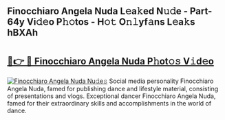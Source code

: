 ## Finocchiaro Angela Nuda L𝚎a𝚔ed N𝚞𝚍e - Part-64y Vi𝚍𝚎o P𝚑𝚘tos - H𝚘𝚝 O𝚗𝚕yf𝚊ns L𝚎a𝚔s hBXAh

# <h2><a href="http://kf54oyq.oniu.top/?m=Finocchiaro+Angela+Nuda">🔗👉 🔴 Finocchiaro Angela Nuda P𝚑ot𝚘𝚜 V𝚒d𝚎o</a></h2>

[![Finocchiaro Angela Nuda Nu𝚍e𝚜](https://i.imgur.com/0qMVB7G.gif)](http://kf54oyq.oniu.top/?m=Finocchiaro+Angela+Nuda)
Social media personality Finocchiaro Angela Nuda, famed for publishing dance and lifestyle material, consisting of presentations and vlogs. Exceptional dancer Finocchiaro Angela Nuda, famed for their extraordinary skills and accomplishments in the world of dance.  
